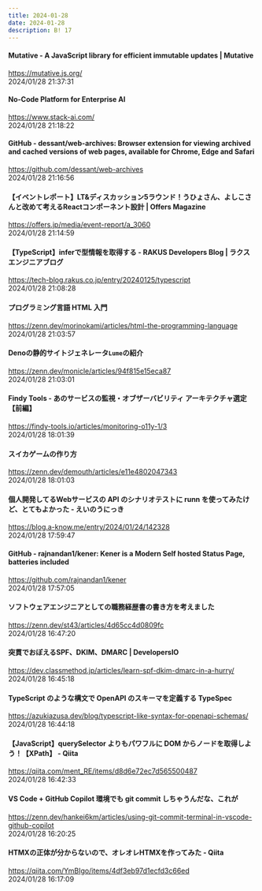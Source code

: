 ```yaml
---
title: 2024-01-28
date: 2024-01-28
description: B! 17
---
```


#### Mutative - A JavaScript library for efficient immutable updates | Mutative
https://mutative.js.org/<br>
2024/01/28 21:37:31<br>


#### No-Code Platform for Enterprise AI
https://www.stack-ai.com/<br>
2024/01/28 21:18:22<br>


#### GitHub - dessant/web-archives: Browser extension for viewing archived and cached versions of web pages, available for Chrome, Edge and Safari
https://github.com/dessant/web-archives<br>
2024/01/28 21:16:56<br>


#### 【イベントレポート】LT&ディスカッション5ラウンド！うひょさん、よしこさんと改めて考えるReactコンポーネント設計 | Offers Magazine
https://offers.jp/media/event-report/a_3060<br>
2024/01/28 21:14:59<br>


#### 【TypeScript】inferで型情報を取得する - RAKUS Developers Blog | ラクス エンジニアブログ
https://tech-blog.rakus.co.jp/entry/20240125/typescript<br>
2024/01/28 21:08:28<br>


#### プログラミング言語 HTML 入門
https://zenn.dev/morinokami/articles/html-the-programming-language<br>
2024/01/28 21:03:57<br>


#### Denoの静的サイトジェネレータ`Lume`の紹介
https://zenn.dev/monicle/articles/94f815e15eca87<br>
2024/01/28 21:03:01<br>


#### Findy Tools - あのサービスの監視・オブザーバビリティ アーキテクチャ選定【前編】
https://findy-tools.io/articles/monitoring-o11y-1/3<br>
2024/01/28 18:01:39<br>


#### スイカゲームの作り方
https://zenn.dev/demouth/articles/e11e4802047343<br>
2024/01/28 18:01:03<br>


#### 個人開発してるWebサービスの API のシナリオテストに runn を使ってみたけど、とてもよかった - えいのうにっき
https://blog.a-know.me/entry/2024/01/24/142328<br>
2024/01/28 17:59:47<br>


#### GitHub - rajnandan1/kener: Kener is a Modern Self hosted Status Page, batteries included
https://github.com/rajnandan1/kener<br>
2024/01/28 17:57:05<br>


#### ソフトウェアエンジニアとしての職務経歴書の書き方を考えました
https://zenn.dev/st43/articles/4d65cc4d0809fc<br>
2024/01/28 16:47:20<br>


#### 突貫でおぼえるSPF、DKIM、DMARC | DevelopersIO
https://dev.classmethod.jp/articles/learn-spf-dkim-dmarc-in-a-hurry/<br>
2024/01/28 16:45:18<br>


#### TypeScript のような構文で OpenAPI のスキーマを定義する TypeSpec
https://azukiazusa.dev/blog/typescript-like-syntax-for-openapi-schemas/<br>
2024/01/28 16:44:18<br>


#### 【JavaScript】querySelector よりもパワフルに DOM からノードを取得しよう！【XPath】 - Qiita
https://qiita.com/ment_RE/items/d8d6e72ec7d565500487<br>
2024/01/28 16:42:33<br>


#### VS Code + GitHub Copilot 環境でも git commit しちゃうんだな、これが
https://zenn.dev/hankei6km/articles/using-git-commit-terminal-in-vscode-github-copilot<br>
2024/01/28 16:20:25<br>


#### HTMXの正体が分からないので、オレオレHTMXを作ってみた - Qiita
https://qiita.com/YmBIgo/items/4df3eb97d1ecfd3c66ed<br>
2024/01/28 16:17:09<br>


